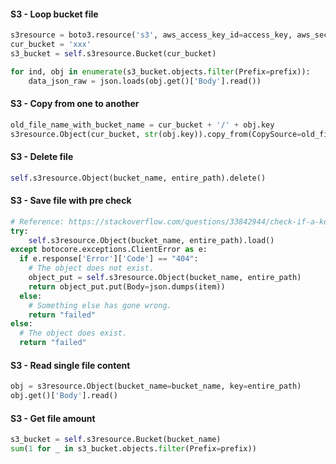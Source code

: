 #### S3 - Loop bucket file

```python
s3resource = boto3.resource('s3', aws_access_key_id=access_key, aws_secret_access_key=secret_access_key)
cur_bucket = 'xxx'
s3_bucket = self.s3resource.Bucket(cur_bucket)

for ind, obj in enumerate(s3_bucket.objects.filter(Prefix=prefix)):
    data_json_raw = json.loads(obj.get()['Body'].read())
```

#### S3 - Copy from one to another

```python
old_file_name_with_bucket_name = cur_bucket + '/' + obj.key
s3resource.Object(cur_bucket, str(obj.key)).copy_from(CopySource=old_file_name_with_bucket_name)
```

#### S3 - Delete file

```python
self.s3resource.Object(bucket_name, entire_path).delete()
```

#### S3 - Save file with pre check

```python
# Reference: https://stackoverflow.com/questions/33842944/check-if-a-key-exists-in-a-bucket-in-s3-using-boto3
try:
	self.s3resource.Object(bucket_name, entire_path).load()
except botocore.exceptions.ClientError as e:
  if e.response['Error']['Code'] == "404":
    # The object does not exist.
    object_put = self.s3resource.Object(bucket_name, entire_path)
    return object_put.put(Body=json.dumps(item))
  else:
    # Something else has gone wrong.
    return "failed"
else:
  # The object does exist.
  return "failed"
```

#### S3 - Read single file content

```python
obj = s3resource.Object(bucket_name=bucket_name, key=entire_path)
obj.get()['Body'].read()
```

#### S3 - Get file amount

```python
s3_bucket = self.s3resource.Bucket(bucket_name)
sum(1 for _ in s3_bucket.objects.filter(Prefix=prefix))
```


